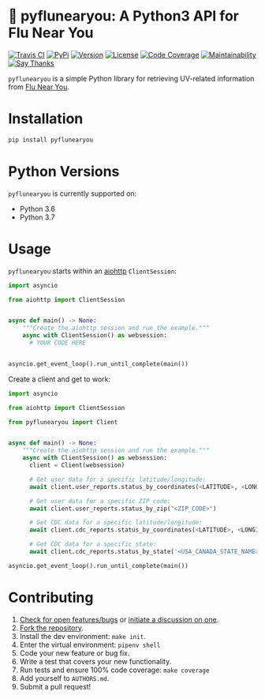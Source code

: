 # 🤒 pyflunearyou: A Python3 API for Flu Near You

[![Travis CI](https://travis-ci.org/bachya/pyflunearyou.svg?branch=master)](https://travis-ci.org/bachya/pyflunearyou)
[![PyPi](https://img.shields.io/pypi/v/pyflunearyou.svg)](https://pypi.python.org/pypi/pyflunearyou)
[![Version](https://img.shields.io/pypi/pyversions/pyflunearyou.svg)](https://pypi.python.org/pypi/pyflunearyou)
[![License](https://img.shields.io/pypi/l/pyflunearyou.svg)](https://github.com/bachya/pyflunearyou/blob/master/LICENSE)
[![Code Coverage](https://codecov.io/gh/bachya/pyflunearyou/branch/dev/graph/badge.svg)](https://codecov.io/gh/bachya/pyflunearyou)
[![Maintainability](https://api.codeclimate.com/v1/badges/dee8556060c7d0e7f2d1/maintainability)](https://codeclimate.com/github/bachya/pyflunearyou/maintainability)
[![Say Thanks](https://img.shields.io/badge/SayThanks-!-1EAEDB.svg)](https://saythanks.io/to/bachya)

`pyflunearyou` is a simple Python library for retrieving UV-related information
from [Flu Near You](https://flunearyou.org/#!/).

# Installation

```python
pip install pyflunearyou
```

# Python Versions

`pyflunearyou` is currently supported on:

* Python 3.6
* Python 3.7

# Usage

`pyflunearyou` starts within an
[aiohttp](https://aiohttp.readthedocs.io/en/stable/) `ClientSession`:

```python
import asyncio

from aiohttp import ClientSession


async def main() -> None:
    """Create the aiohttp session and run the example."""
    async with ClientSession() as websession:
      # YOUR CODE HERE


asyncio.get_event_loop().run_until_complete(main())
```

Create a client and get to work:

```python
import asyncio

from aiohttp import ClientSession

from pyflunearyou import Client


async def main() -> None:
    """Create the aiohttp session and run the example."""
    async with ClientSession() as websession:
      client = Client(websession)

      # Get user data for a specific latitude/longitude:
      await client.user_reports.status_by_coordinates(<LATITUDE>, <LONGITUDE>)

      # Get user data for a specific ZIP code:
      await client.user_reports.status_by_zip("<ZIP_CODE>")

      # Get CDC data for a specific latitude/longitude:
      await client.cdc_reports.status_by_coordinates(<LATITUDE>, <LONGITUDE>)

      # Get CDC data for a specific state:
      await client.cdc_reports.status_by_state('<USA_CANADA_STATE_NAME>')

asyncio.get_event_loop().run_until_complete(main())
```

# Contributing

1. [Check for open features/bugs](https://github.com/bachya/pyflunearyou/issues)
  or [initiate a discussion on one](https://github.com/bachya/pyflunearyou/issues/new).
2. [Fork the repository](https://github.com/bachya/pyflunearyou/fork).
3. Install the dev environment: `make init`.
4. Enter the virtual environment: `pipenv shell`
5. Code your new feature or bug fix.
6. Write a test that covers your new functionality.
7. Run tests and ensure 100% code coverage: `make coverage`
8. Add yourself to `AUTHORS.md`.
9. Submit a pull request!

